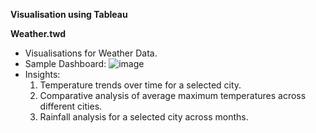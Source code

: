 **Visualisation using Tableau**

**Weather.twd**
- Visualisations for Weather Data.
- Sample Dashboard:
![image](https://github.com/snehbrews/cricket-betting-model/assets/58567775/9744e73f-77ed-4271-abee-be69d97f60e4)
- Insights:
    1. Temperature trends over time for a selected city.
    2. Comparative analysis of average maximum temperatures across different cities.
    3. Rainfall analysis for a selected city across months.

